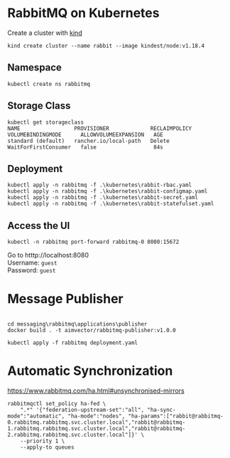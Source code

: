 # RabbitMQ on Kubernetes

Create a cluster with [kind](https://kind.sigs.k8s.io/docs/user/quick-start/)

```
kind create cluster --name rabbit --image kindest/node:v1.18.4
```

## Namespace

```
kubectl create ns rabbitmq
```

## Storage Class

```
kubectl get storageclass
NAME                 PROVISIONER             RECLAIMPOLICY   VOLUMEBINDINGMODE      ALLOWVOLUMEEXPANSION   AGE
standard (default)   rancher.io/local-path   Delete          WaitForFirstConsumer   false                  84s
```

## Deployment

```
kubectl apply -n rabbitmq -f .\kubernetes\rabbit-rbac.yaml
kubectl apply -n rabbitmq -f .\kubernetes\rabbit-configmap.yaml
kubectl apply -n rabbitmq -f .\kubernetes\rabbit-secret.yaml
kubectl apply -n rabbitmq -f .\kubernetes\rabbit-statefulset.yaml
```

## Access the UI

```
kubectl -n rabbitmq port-forward rabbitmq-0 8080:15672
```
Go to htttp://localhost:8080 <br/>
Username: `guest` <br/>
Password: `guest` <br/>

# Message Publisher

```

cd messaging\rabbitmq\applications\publisher
docker build . -t aimvector/rabbitmq-publisher:v1.0.0

kubectl apply -f rabbitmq deployment.yaml
```

# Automatic Synchronization

https://www.rabbitmq.com/ha.html#unsynchronised-mirrors

```
rabbitmqctl set_policy ha-fed \
    ".*" '{"federation-upstream-set":"all", "ha-sync-mode":"automatic", "ha-mode":"nodes", "ha-params":["rabbit@rabbitmq-0.rabbitmq.rabbitmq.svc.cluster.local","rabbit@rabbitmq-1.rabbitmq.rabbitmq.svc.cluster.local","rabbit@rabbitmq-2.rabbitmq.rabbitmq.svc.cluster.local"]}' \
    --priority 1 \
    --apply-to queues
```